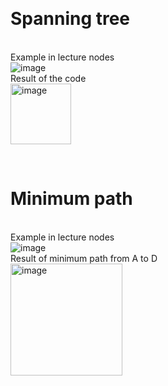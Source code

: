 <br><h1>Spanning tree</h1>
<br>Example in lecture nodes
<br>
 ![image](https://user-images.githubusercontent.com/85152590/189175782-26153dd0-2154-4af3-bcb5-21a2ffbd2cfe.png)
<br>Result of the code
<br><img width="97" alt="image" src="https://user-images.githubusercontent.com/85152590/189175658-62105b55-3f78-4133-aa71-28e7cddcc59a.png">
 
<br><h1>Minimum path</h1>
<br>Example in lecture nodes
<br>
 ![image](https://user-images.githubusercontent.com/85152590/189181867-20a27406-c986-4866-bddb-b7f8245baa72.png)
<br>Result of minimum path from A to D
<br>
<img width="179" alt="image" src="https://user-images.githubusercontent.com/85152590/189186821-40e332e7-34e5-46cd-baac-ce39651ab9a7.png">


